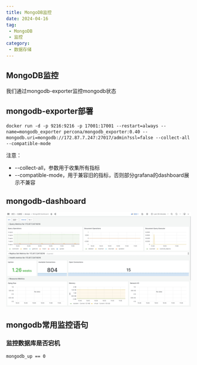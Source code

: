 ```yaml
---
title: MongoDB监控
date: 2024-04-16
tag:
 - MongoDB
 - 监控
category:
 - 数据存储
---
```


<!-- more -->

## MongoDB监控

我们通过mongodb-exporter监控mongodb状态

## mongodb-exporter部署

```shell
docker run -d -p 9216:9216 -p 17001:17001 --restart=always --name=mongodb_exporter percona/mongodb_exporter:0.40 --mongodb.uri=mongodb://172.87.7.247:27017/admin?ssl=false --collect-all --compatible-mode
```

注意：

- --collect-all，参数用于收集所有指标
- --compatible-mode，用于兼容旧的指标，否则部分grafana的dashboard展示不兼容

## mongodb-dashboard

![mongodb-dashboard](./images/mongodb-dashboard.png)

## mongodb常用监控语句

### 监控数据库是否宕机

```promQL
mongodb_up == 0
```


